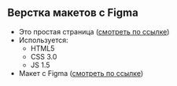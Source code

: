 ## Верстка макетов с Figma
- Это простая страница ([смотреть по ссылке](https://m-ar-t.github.io/Figma/))
- Используется:
  - HTML5
  - CSS 3.0
  - JS 1.5
- Макет с Figma ([смотреть по ссылке](https://www.figma.com/file/TTJIDsTxWnR9Lw7ZYvhqpw/Landing-Page-for-a-Cappadocia-Travel-Agency-(Community)))
